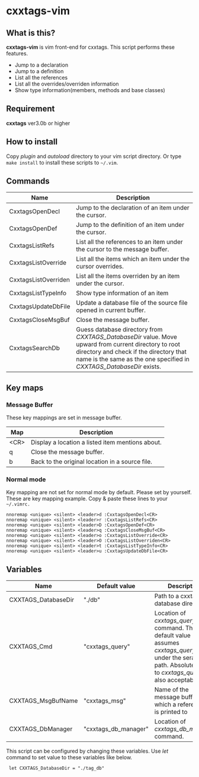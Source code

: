 cxxtags-vim
======

What is this?
------
**cxxtags-vim** is vim front-end for cxxtags. This script performs these features.

* Jump to a declaration
* Jump to a definition
* List all the references
* List all the overrides/overriden information
* Show type information(members, methods and base classes)

Requirement
------
**cxxtags** ver3.0b or higher

How to install
------
Copy *plugin* and *autoload* directory to your vim script directory.
Or type `make install` to install these scripts to `~/.vim`. 

Commands
------
|Name              | Description |
| ---------------- | ------------------- |
|CxxtagsOpenDecl   | Jump to the declaration of an item under the cursor.|
|CxxtagsOpenDef    | Jump to the definition of an item under the cursor.|
|CxxtagsListRefs   | List all the references to an item under the cursor to the message buffer.|
|CxxtagsListOverride  | List all the items which an item under the cursor overrides.|
|CxxtagsListOverriden | List all the items overriden by an item under the cursor.|
|CxxtagsListTypeInfo|Show type information of an item|
|CxxtagsUpdateDbFile|Update a database file of the source file opened in current buffer.|
|CxxtagsCloseMsgBuf| Close the message buffer. |
|CxxtagsSearchDb | Guess database directory from *CXXTAGS\_DatabaseDir* value. Move upward from current directory to root directory and check if the directory that name is the same as the one specified in *CXXTAGS\_DatabaseDir* exists. |

Key maps
------
### Message Buffer
These key mappings are set in message buffer.

| Map          | Description            |
| ------------ | ------------------ |
|\<CR\> | Display a location a listed item mentions about. |
|q | Close the message buffer. |
|b | Back to the original location in a source file. |

### Normal mode
Key mapping are not set for normal mode by default. Please set by yourself.
These are key mapping example. Copy & paste these lines to your `~/.vimrc.`

    nnoremap <unique> <silent> <leader>d :CxxtagsOpenDecl<CR>
    nnoremap <unique> <silent> <leader>r :CxxtagsListRefs<CR>
    nnoremap <unique> <silent> <leader>D :CxxtagsOpenDef<CR>
    nnoremap <unique> <silent> <leader>q :CxxtagsCloseMsgBuf<CR>
    nnoremap <unique> <silent> <leader>o :CxxtagsListOverride<CR>
    nnoremap <unique> <silent> <leader>O :CxxtagsListOverriden<CR>
    nnoremap <unique> <silent> <leader>t :CxxtagsListTypeInfo<CR>
    nnoremap <unique> <silent> <leader>u :CxxtagsUpdateDbFile<CR>

Variables
------

|Name                 | Default value     | Description |
| ------------------- | ----------------- | ----------- |
|CXXTAGS\_DatabaseDir  | "./db"            | Path to a cxxtags database directory. |
|CXXTAGS\_Cmd          | "cxxtags\_query"   | Location of *cxxtags\_query* command. This default value assumes *cxxtags\_query* to be under the serach path. Absolute path to *cxxtags\_query* is also acceptable.|
|CXXTAGS\_MsgBufName   | "cxxtags\_msg"     | Name of the message buffer which a reference list is printed to|
|CXXTAGS\_DbManager    | "cxxtags\_db\_manager" | Location of *cxxtags\_db\_manager* command. |

This script can be configured by changing these variables. Use *let* command to set value to these variables like below.

     let CXXTAGS_DatabaseDir = "./tag_db"

